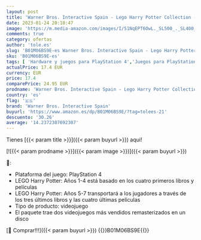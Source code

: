 ```yaml
---
layout: post
title: 'Warner Bros. Interactive Spain - Lego Harry Potter Collection - PlayStation 4. Edition: Estándar'
date: 2023-01-24 20:10:47
image: 'https://m.media-amazon.com/images/I/51NqEPT6OwL._SL500_._SL400_.jpg'
comments: true
category: ofertas
author: 'tole.es'
slug: 'B01M06BS9E-es Warner Bros. Interactive Spain - Lego Harry Potter...'
sku: 'B01M06BS9E-es'
tags: [ 'Hardware y juegos para PlayStation 4','Juegos para PlayStation 4','Videojuegos','playstation','warner bros. interactive spain','🇪🇸', ]
actualPrice: 17.4 EUR
currency: EUR
price: 17.4
comparePrice: 24.95 EUR
prodname: 'Warner Bros. Interactive Spain - Lego Harry Potter Collection - PlayStation 4. Edition: Estándar'
country: 'es'
flag: '🇪🇸'
brand: 'Warner Bros. Interactive Spain'
buyurl: 'https://www.amazon.es/dp/B01M06BS9E/?tag=tolees-21'
descuento: '30.26'
average: '14.2372307692307'
---
```


Tienes [{{< param title >}}]({{< param buyurl >}}) aqui!

[![{{< param prodname >}}]({{< param image >}})]({{< param buyurl >}})

🔎:

- Plataforma del juego: PlayStation 4
- LEGO Harry Potter: Años 1-4 está basado en los cuatro primeros libros y películas
- LEGO Harry Potter: Años 5-7 transportará a los jugadores a través de los tres últimos libros y las cuatro últimas películas
- Tipo de producto: videojuego
- El paquete trae dos videojuegos más vendidos remasterizados en un disco

[🛒 Comprar!!!]({{< param buyurl >}})
{{<world>}}B01M06BS9E{{</world>}}
